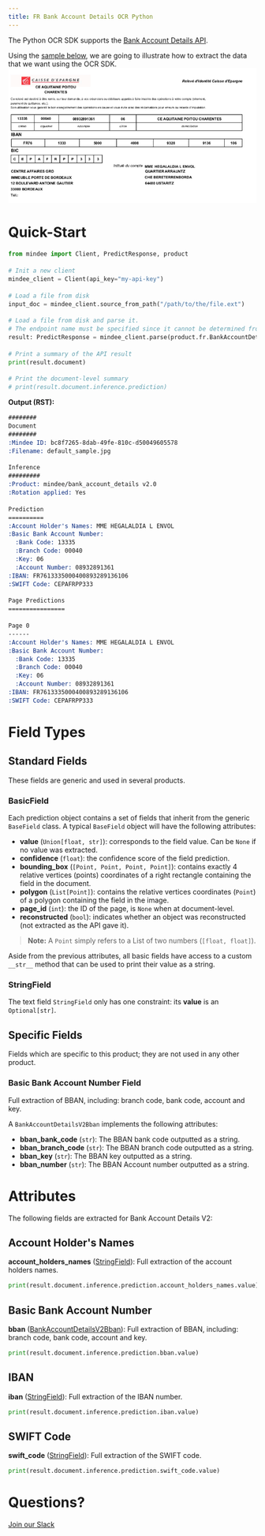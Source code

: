 ```yaml
---
title: FR Bank Account Details OCR Python
---
```

The Python OCR SDK supports the [Bank Account Details API](https://platform.mindee.com/mindee/bank_account_details).

Using the [sample below](https://github.com/mindee/client-lib-test-data/blob/main/products/bank_account_details/default_sample.jpg), we are going to illustrate how to extract the data that we want using the OCR SDK.
![Bank Account Details sample](https://github.com/mindee/client-lib-test-data/blob/main/products/bank_account_details/default_sample.jpg?raw=true)

# Quick-Start
```py
from mindee import Client, PredictResponse, product

# Init a new client
mindee_client = Client(api_key="my-api-key")

# Load a file from disk
input_doc = mindee_client.source_from_path("/path/to/the/file.ext")

# Load a file from disk and parse it.
# The endpoint name must be specified since it cannot be determined from the class.
result: PredictResponse = mindee_client.parse(product.fr.BankAccountDetailsV2, input_doc)

# Print a summary of the API result
print(result.document)

# Print the document-level summary
# print(result.document.inference.prediction)
```

**Output (RST):**
```rst
########
Document
########
:Mindee ID: bc8f7265-8dab-49fe-810c-d50049605578
:Filename: default_sample.jpg

Inference
#########
:Product: mindee/bank_account_details v2.0
:Rotation applied: Yes

Prediction
==========
:Account Holder's Names: MME HEGALALDIA L ENVOL
:Basic Bank Account Number:
  :Bank Code: 13335
  :Branch Code: 00040
  :Key: 06
  :Account Number: 08932891361
:IBAN: FR7613335000400893289136106
:SWIFT Code: CEPAFRPP333

Page Predictions
================

Page 0
------
:Account Holder's Names: MME HEGALALDIA L ENVOL
:Basic Bank Account Number:
  :Bank Code: 13335
  :Branch Code: 00040
  :Key: 06
  :Account Number: 08932891361
:IBAN: FR7613335000400893289136106
:SWIFT Code: CEPAFRPP333
```

# Field Types
## Standard Fields
These fields are generic and used in several products.

### BasicField
Each prediction object contains a set of fields that inherit from the generic `BaseField` class.
A typical `BaseField` object will have the following attributes:

* **value** (`Union[float, str]`): corresponds to the field value. Can be `None` if no value was extracted.
* **confidence** (`float`): the confidence score of the field prediction.
* **bounding_box** (`[Point, Point, Point, Point]`): contains exactly 4 relative vertices (points) coordinates of a right rectangle containing the field in the document.
* **polygon** (`List[Point]`): contains the relative vertices coordinates (`Point`) of a polygon containing the field in the image.
* **page_id** (`int`): the ID of the page, is `None` when at document-level.
* **reconstructed** (`bool`): indicates whether an object was reconstructed (not extracted as the API gave it).

> **Note:** A `Point` simply refers to a List of two numbers (`[float, float]`).


Aside from the previous attributes, all basic fields have access to a custom `__str__` method that can be used to print their value as a string.

### StringField
The text field `StringField` only has one constraint: its **value** is an `Optional[str]`.

## Specific Fields
Fields which are specific to this product; they are not used in any other product.

### Basic Bank Account Number Field
Full extraction of BBAN, including: branch code, bank code, account and key.

A `BankAccountDetailsV2Bban` implements the following attributes:

* **bban_bank_code** (`str`): The BBAN bank code outputted as a string.
* **bban_branch_code** (`str`): The BBAN branch code outputted as a string.
* **bban_key** (`str`): The BBAN key outputted as a string.
* **bban_number** (`str`): The BBAN Account number outputted as a string.

# Attributes
The following fields are extracted for Bank Account Details V2:

## Account Holder's Names
**account_holders_names** ([StringField](#stringfield)): Full extraction of the account holders names.

```py
print(result.document.inference.prediction.account_holders_names.value)
```

## Basic Bank Account Number
**bban** ([BankAccountDetailsV2Bban](#basic-bank-account-number-field)): Full extraction of BBAN, including: branch code, bank code, account and key.

```py
print(result.document.inference.prediction.bban.value)
```

## IBAN
**iban** ([StringField](#stringfield)): Full extraction of the IBAN number.

```py
print(result.document.inference.prediction.iban.value)
```

## SWIFT Code
**swift_code** ([StringField](#stringfield)): Full extraction of the SWIFT code.

```py
print(result.document.inference.prediction.swift_code.value)
```

# Questions?
[Join our Slack](https://join.slack.com/t/mindee-community/shared_invite/zt-1jv6nawjq-FDgFcF2T5CmMmRpl9LLptw)
